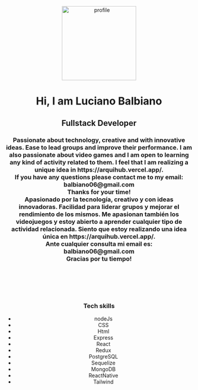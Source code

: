 <div align="center">
  <img
    src="https://res.cloudinary.com/dfcd64nhm/image/upload/v1666758357/Arquihub/paracv_sdowlv.jpg"
    alt="profile"
    width="200"
  />
  <h1 align="center">Hi, I am Luciano Balbiano</h1>
  <h2 align="center">Fullstack Developer</h2>
  <h3 align="center">
    Passionate about technology, creative and with innovative ideas. Ease to
    lead groups and improve their performance. I am also passionate about video
    games and I am open to learning any kind of activity related to them. I feel
    that I am realizing a unique idea in https://arquihub.vercel.app/.
    <br /> 
    If you have any questions please contact me to my email:
    <br /> 
    balbiano06@gmail.com
    <br /> 
    Thanks for your time! 
    <br /> 
    Apasionado por la tecnología, creativo y con ideas
    innovadoras. Facilidad para liderar grupos y mejorar el rendimiento de los
    mismos. Me apasionan también los videojuegos y estoy abierto a aprender
    cualquier tipo de actividad relacionada. Siento que estoy realizando una
    idea única en https://arquihub.vercel.app/.
    <br />
    Ante cualquier consulta mi email
    es: 
    <br />
    balbiano06@gmail.com 
    <br /> 
    Gracias por tu tiempo!
  </h3>
   <br>
    <br>
    <br>
    <br>
    <h3>Tech skills</h3>
    <ul>
        <li>nodeJs</li>
        <li>CSS</li>
        <li>Html</li>
        <li>Express</li>
        <li>React</li>
        <li>Redux</li>
        <li>PostgreSQL</li>
        <li>Sequelize</li>
        <li>MongoDB</li>
        <li>ReactNative</li>
        <li>Tailwind</li>
    </ul>
</div>
